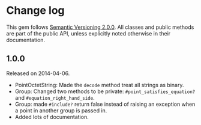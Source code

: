 Change log
====

This gem follows [Semantic Versioning 2.0.0](http://semver.org/spec/v2.0.0.html).
All classes and public methods are part of the public API, unless explicitly noted otherwise
in their documentation.

1.0.0
----
Released on 2014-04-06.

- PointOctetString: Made the `decode` method treat all strings as binary.
- Group: Changed two methods to be private: `#point_satisfies_equation?` and
    `#equation_right_hand_side`.
- Group: made `#include?` return false instead of raising an exception when a
    point in another group is passed in.
- Added lots of documentation.
